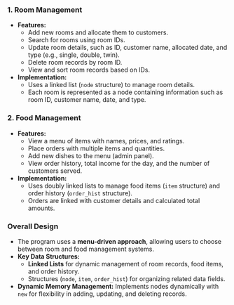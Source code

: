 
### 1. **Room Management**
   - **Features:**
     - Add new rooms and allocate them to customers.
     - Search for rooms using room IDs.
     - Update room details, such as ID, customer name, allocated date, and type (e.g., single, double, twin).
     - Delete room records by room ID.
     - View and sort room records based on IDs.
   - **Implementation:**
     - Uses a linked list (`node` structure) to manage room details.
     - Each room is represented as a node containing information such as room ID, customer name, date, and type.

### 2. **Food Management**
   - **Features:**
     - View a menu of items with names, prices, and ratings.
     - Place orders with multiple items and quantities.
     - Add new dishes to the menu (admin panel).
     - View order history, total income for the day, and the number of customers served.
   - **Implementation:**
     - Uses doubly linked lists to manage food items (`item` structure) and order history (`order_hist` structure).
     - Orders are linked with customer details and calculated total amounts.

### **Overall Design**
- The program uses a **menu-driven approach**, allowing users to choose between room and food management systems.
- **Key Data Structures:**
  - **Linked Lists** for dynamic management of room records, food items, and order history.
  - Structures (`node`, `item`, `order_hist`) for organizing related data fields.
- **Dynamic Memory Management:** Implements nodes dynamically with `new` for flexibility in adding, updating, and deleting records.


